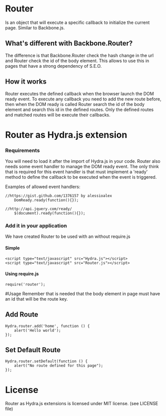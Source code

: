 # Router
Is an object that will execute a specific callback to initialize the current page. Similar to Backbone.js.
## What's different with Backbone.Router?
The difference is that Backbone.Router check the hash change in the url and Router check the id of the body element.
This allows to use this in pages that have a strong dependency of S.E.O.
## How it works
Router executes the defined callback when the browser launch the DOM ready event.
To execute any callback you need to add the new route before, then when the DOM ready is called Router search the id of the body element and search this id in the defined routes.
Only the defined routes and matched routes will be execute their callbacks.
# Router as Hydra.js extension
### Requirements
You will need to load it after the import of Hydra.js in your code.
Router also needs some event handler to manage the DOM ready event.
The only think that is required for this event handler is that must implement a 'ready' method to define the callback to be executed when the event is triggered.

Examples of allowed event handlers:

	//https://gist.github.com/1376157 by alessioalex
		DomReady.ready(function(){});

	//http://api.jquery.com/ready/
		$(document).ready(function(){});
### Add it in your application
We have created Router to be used with an without require.js
#### Simple
	<script type="text/javascript" src="Hydra.js"></script>
	<script type="text/javascript" src="Router.js"></script>
#### Using require.js
	require('router');
#Usage
Remember that is needed that the body element in page must have an id that will be the route key.
## Add Route
	Hydra.router.add('home', function () {
		alert('Hello world');
	});
## Set Default Route
	Hydra.router.setDefault(function () {
		alert("No route defined for this page");
	});
# License
Router as Hydra.js extensions is licensed under MIT license. (see LICENSE file)